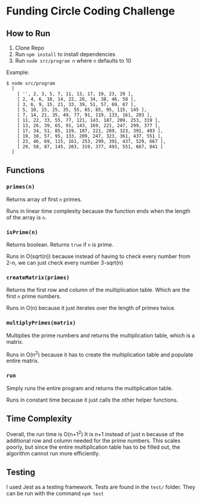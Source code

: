 # Funding Circle Coding Challenge

## How to Run
1. Clone Repo
2. Run `npm install` to install dependencies
3. Run `node src/program n` where `n` defaults to 10

Example:
```
$ node src/program
  [
    [ '', 2, 3, 5, 7, 11, 13, 17, 19, 23, 29 ],
    [ 2, 4, 6, 10, 14, 22, 26, 34, 38, 46, 58 ],
    [ 3, 6, 9, 15, 21, 33, 39, 51, 57, 69, 87 ],
    [ 5, 10, 15, 25, 35, 55, 65, 85, 95, 115, 145 ],
    [ 7, 14, 21, 35, 49, 77, 91, 119, 133, 161, 203 ],
    [ 11, 22, 33, 55, 77, 121, 143, 187, 209, 253, 319 ],
    [ 13, 26, 39, 65, 91, 143, 169, 221, 247, 299, 377 ],
    [ 17, 34, 51, 85, 119, 187, 221, 289, 323, 391, 493 ],
    [ 19, 38, 57, 95, 133, 209, 247, 323, 361, 437, 551 ],
    [ 23, 46, 69, 115, 161, 253, 299, 391, 437, 529, 667 ],
    [ 29, 58, 87, 145, 203, 319, 377, 493, 551, 667, 841 ]
  ]
```

## Functions
### `primes(n)`
Returns array of first `n` primes. 

Runs in linear time complexity because the function ends when the length of the array is `n`.

### `isPrime(n)`
Returns boolean. Returns `true` if `n` is prime.

Runs in O(sqrt(n)) because instead of having to check every number from 2-n, we can just check every number 3-sqrt(n)

### `createMatrix(primes)`
Returns the first row and column of the multiplication table. Which are the first `n` prime numbers.

Runs in O(n) because it just iterates over the length of primes twice.

### `multiplyPrimes(matrix)`
Multiplies the prime numbers and returns the multiplication table, which is a matrix.

Runs in O(n<sup>2</sup>) because it has to create the multiplication table and populate entire matrix.

### `run`
Simply runs the entire program and returns the multiplication table.

Runs in constant time because it just calls the other helper functions.

## Time Complexity
Overall, the run time is O(n+1<sup>2</sup>)
It is n+1 instead of just n because of the additional row and column needed for the prime numbers.
This scales poorly, but since the entire multiplication table has to be filled out, the algorithm cannot run more efficiently.

## Testing
I used Jest as a testing framework.
Tests are found in the `test/` folder. They can be run with the command `npm test`
